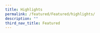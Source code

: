 ```yaml
---
title: Highlights
permalink: /featured/Featured/highlights/
description: ""
third_nav_title: Featured
---
```

